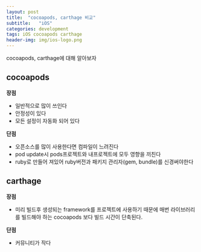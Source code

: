 ```yaml
---
layout: post
title:  "cocoapods, carthage 비교"
subtitle:   "iOS"
categories: development
tags: iOS cocoapods carthage
header-img: img/ios-logo.png
---
```



cocoapods, carthage에 대해 알아보자

## cocoapods

**장점**
- 일반적으로 많이 쓰인다
- 안정성이 있다
- 모든 설정이 자동화 되어 있다

**단점**
- 오픈소스를 많이 사용한다면 컴파일이 느려진다
- pod update시 pods프로젝트와 내프로젝트에 모두 영향을 끼친다
- ruby로 만들어 져있어 ruby버전과 패키지 관리자(gem, bundle)를 신경써야한다

## carthage

**장점**
- 미리 빌드후 생성되는 framework를 프로젝트에 사용하기 때문에 매번 라이브러리를 빌드해야 하는 cocoapods 보다 빌드 시간이 단축된다.

**단점**
- 커뮤니티가 작다


<script async src="//pagead2.googlesyndication.com/pagead/js/adsbygoogle.js"></script>
<!-- posts -->
<ins class="adsbygoogle"
     style="display:block"
     data-ad-client="ca-pub-1778623499634593"
     data-ad-slot="2464814109"
     data-ad-format="auto"
     data-full-width-responsive="true"></ins>
<script>
(adsbygoogle = window.adsbygoogle || []).push({});
</script>
